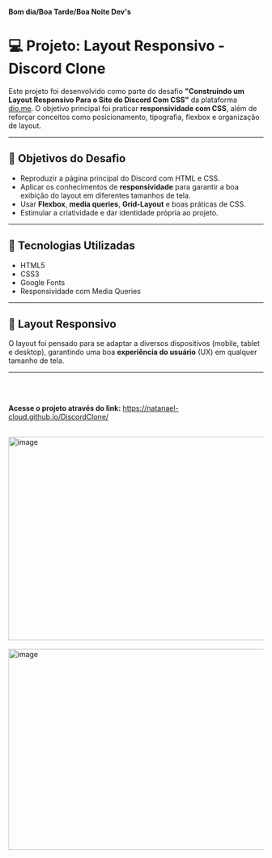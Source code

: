 **Bom dia/Boa Tarde/Boa Noite Dev's**

# 💻 Projeto: Layout Responsivo - Discord Clone

Este projeto foi desenvolvido como parte do desafio **"Construindo um Layout Responsivo Para o Site do Discord Com CSS"** da plataforma [dio.me](https://www.dio.me). O objetivo principal foi praticar **responsividade com CSS**, além de reforçar conceitos como posicionamento, tipografia, flexbox e organização de layout.

---

## 🧠 Objetivos do Desafio

- Reproduzir a página principal do Discord com HTML e CSS.
- Aplicar os conhecimentos de **responsividade** para garantir a boa exibição do layout em diferentes tamanhos de tela.
- Usar **Flexbox**, **media queries**, **Grid-Layout** e boas práticas de CSS.
- Estimular a criatividade e dar identidade própria ao projeto.

---

## 🚀 Tecnologias Utilizadas

- HTML5
- CSS3
- Google Fonts
- Responsividade com Media Queries

---

## 📱 Layout Responsivo

O layout foi pensado para se adaptar a diversos dispositivos (mobile, tablet e desktop), garantindo uma boa **experiência do usuário** (UX) em qualquer tamanho de tela.


---
<br><br>

**Acesse o projeto através do link:** https://natanael-cloud.github.io/DiscordClone/
<br><br>

<img width="554" height="402" alt="image" src="https://github.com/user-attachments/assets/2153dfb1-dd5c-472e-9b0c-36c81239edf1" />
<br><br>

<img width="561" height="397" alt="image" src="https://github.com/user-attachments/assets/87756c97-e38a-4375-9622-533697125a46" />




